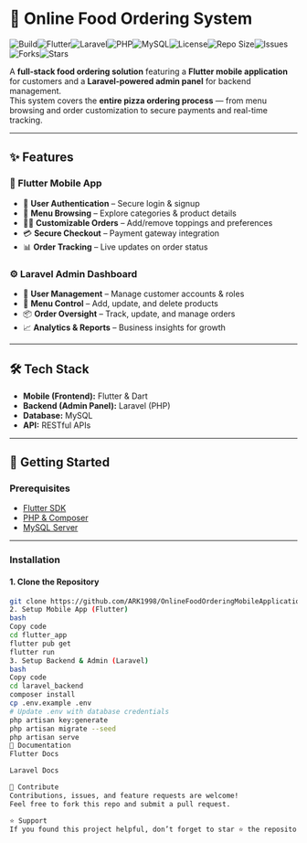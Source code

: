 # 🍕 Online Food Ordering System  

![Build](https://img.shields.io/badge/build-passing-brightgreen.svg)![Flutter](https://img.shields.io/badge/flutter-3.0%2B-blue.svg?logo=flutter)![Laravel](https://img.shields.io/badge/laravel-10.0%2B-red.svg?logo=laravel)![PHP](https://img.shields.io/badge/PHP-8.0%2B-purple.svg?logo=php)![MySQL](https://img.shields.io/badge/mysql-5.7%2B-blue.svg?logo=mysql)![License](https://img.shields.io/badge/license-MIT-green.svg)![Repo Size](https://img.shields.io/github/repo-size/ARK1998/OnlineFoodOrderingMobileApplication_and_RobustAdminPanel_Flutter_and_Laravel?style=flat-square)![Issues](https://img.shields.io/github/issues/ARK1998/OnlineFoodOrderingMobileApplication_and_RobustAdminPanel_Flutter_and_Laravel?style=flat-square)![Forks](https://img.shields.io/github/forks/ARK1998/OnlineFoodOrderingMobileApplication_and_RobustAdminPanel_Flutter_and_Laravel?style=flat-square)![Stars](https://img.shields.io/github/stars/ARK1998/OnlineFoodOrderingMobileApplication_and_RobustAdminPanel_Flutter_and_Laravel?style=flat-square)  

A **full-stack food ordering solution** featuring a **Flutter mobile application** for customers and a **Laravel-powered admin panel** for backend management.  
This system covers the **entire pizza ordering process** — from menu browsing and order customization to secure payments and real-time tracking.  

---

## ✨ Features  

### 📱 Flutter Mobile App  
- 🔐 **User Authentication** – Secure login & signup  
- 📖 **Menu Browsing** – Explore categories & product details  
- 🧑‍🍳 **Customizable Orders** – Add/remove toppings and preferences  
- 💳 **Secure Checkout** – Payment gateway integration  
- 📊 **Order Tracking** – Live updates on order status  

### ⚙️ Laravel Admin Dashboard  
- 👥 **User Management** – Manage customer accounts & roles  
- 🍕 **Menu Control** – Add, update, and delete products  
- 📦 **Order Oversight** – Track, update, and manage orders  
- 📈 **Analytics & Reports** – Business insights for growth  

---

## 🛠️ Tech Stack  

- **Mobile (Frontend):** Flutter & Dart  
- **Backend (Admin Panel):** Laravel (PHP)  
- **Database:** MySQL  
- **API:** RESTful APIs  

---

## 🚀 Getting Started  

### Prerequisites  
- [Flutter SDK](https://docs.flutter.dev/get-started/install)  
- [PHP & Composer](https://getcomposer.org/download/)  
- [MySQL Server](https://dev.mysql.com/downloads/mysql/)  

---

### Installation  

#### 1. Clone the Repository  
```bash
git clone https://github.com/ARK1998/OnlineFoodOrderingMobileApplication_and_RobustAdminPanel_Flutter_and_Laravel.git
2. Setup Mobile App (Flutter)
bash
Copy code
cd flutter_app
flutter pub get
flutter run
3. Setup Backend & Admin (Laravel)
bash
Copy code
cd laravel_backend
composer install
cp .env.example .env
# Update .env with database credentials
php artisan key:generate
php artisan migrate --seed
php artisan serve
📖 Documentation
Flutter Docs

Laravel Docs

🌟 Contribute
Contributions, issues, and feature requests are welcome!
Feel free to fork this repo and submit a pull request.

⭐ Support
If you found this project helpful, don’t forget to star ⭐ the repository!
